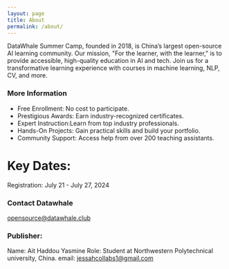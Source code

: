 ```yaml
---
layout: page
title: About
permalink: /about/
---
```


DataWhale Summer Camp, founded in 2018, is China’s largest open-source AI learning community. Our mission, "For the learner, with the learner," is to provide accessible, high-quality education in AI and tech. Join us for a transformative learning experience with courses in machine learning, NLP, CV, and more.

### More Information

- Free Enrollment: No cost to participate.
- Prestigious Awards: Earn industry-recognized certificates.
- Expert Instruction:Learn from top industry professionals.
- Hands-On Projects: Gain practical skills and build your portfolio.
- Community Support: Access help from over 200 teaching assistants. 
# Key Dates:
 Registration: July 21 - July 27, 2024
 
### Contact Datawhale

[opensource@datawhale.club](mailto:opensource@datawhale.club )


### Publisher: 
Name: Ait Haddou Yasmine
Role: Student at Northwestern Polytechnical university, China.
email: [jessahcollabs1@gmail.com](mailto:jessahcollabs1@gmail.com)
